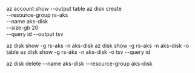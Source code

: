 az account show --output table
az disk create \
  --resource-group rs-aks \
  --name aks-disk \
  --size-gb 20 \
  --query id --output tsv

az disk show -g rs-aks -n aks-disk
az disk show -g rs-aks -n aks-disk -o table
az disk show -g rs-aks -n aks-disk -o tsv --query id

az disk delete --name aks-disk --resource-group aks-disk

